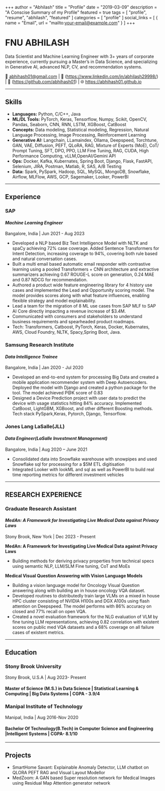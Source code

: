 +++
author = "Abhilash"
title = "Profile"
date = "2019-03-09"
description = "A Conscise Summary of my Profile"
featured = true
tags = [
    "profile",
    "resume",
    "abhilash",
    "featured"
]
categories = [
  "profile"
]
social_links = [
  { name = "Email", url = "mailto:your-email@example.com" }
]
+++
# **FNU ABHILASH**
Data Scientist and Machine Learning Engineer with 3+ years of corporate experience, currently pursuing a Master’s in Data Science, and specializing in Generative AI, advanced NLP, CV, and recommendation systems.

📧 abhihash01@gmail.com  | 💼 (https://www.linkedin.com/in/abhilash29998/) | 🐙 (https://github.com/abhihash01)  | 🌐 https://abhihash01.github.io 

---

## **Skills**
- **Languages:** Python, C/C++, Java
- **ML/DL Tools:** PyTorch, Keras, Tensorflow, Numpy, Scikit, OpenCV, Pandas, Seaborn, CNN, RNN, LSTM, XGBoost, CatBoost
- **Concepts:** Data modeling, Statistical modeling, Regression, Natural Language Processing, Image Processing, Reinforcement Learning
- **Generative AI:** Langchain, LLamaindex, Ollama, Deepspeed, Torchtune, GAN, VAE, Diffusion, PEFT, QLoRA, RAG, Mixture of Experts (MoE), CoT/ Prompt Tuning, SFT, DPO, PPO, LLM Fine Tuning, RAG, CUDA, High Performance Computing, vLLM,OpenAI/Gemini API
- **Ops:** Docker, Kafka, Kubernates, Spring Boot, Django, Flask, FastAPI, Selenium, JIRA, Postman, Matlab, R, SAS, A/B Testing
- **Data:** Spark, PySpark, Hadoop, SQL, MySQL, MongoDB, Snowflake, Airflow, MLFlow, AWS, GCP, Sagemaker, Looker, PowerBI

---

## **Experience**
### SAP
#### *Machine Learning Engineer*
Bangalore, India | Jun 2021 - Aug 2023

- Developed a NLP based Biz Text Intelligence Model with NLTK and spaCy achieving 72% case coverage. Added Sentence Transformers for Intent Detection, increasing coverage to 94%, covering both rule based and natural conversation cases.
- Built a multi email based automatic email responder with contrastive learning using a pooled Transformers + CNN architecture and extractive summarizers achieving 0.67 ROUGE-L score on generation, 0.24 MAE and 0.87 NDCG for recommendation.
- Authored a product wide feature engineering library for 4 history use cases and implemented the Lead and Opportunity scoring model. The model provides scores along with what feature influences, enabling flexible strategy and model explainability.
- Lead a team for the migration of 8 ML use cases from SAP MLF to SAP AI Core directly impacting a revenue increase of $3.4M.
- Communicated with consumers and stakeholders to understand business requirements and spearheaded product roadmaps.
- Tech: Transformers, Catboost, PyTorch, Keras, Docker, Kubernates, AWS, Cloud Foundry, NLTK, Spacy,Spring Boot, Java.

### **Samsung Research Institute**
#### *Data Intelligence Trainee*
Bangalore, India | Jan 2020 - Jul 2020

- Developed an end-to-end system for processing Big Data and created a mobile application recommender system with Deep
Autoencoders. Deployed the model with Django and created a python package for the tool. The model achieved P@K score of 0.83
- Designed a Device Prediction project with user data to predict the device with usage statistics hitting 84% accuracy. Implemented CatBoost, LightGBM, XGBoost, and other different Boosting methods. Tech stack PySpark,Keras, Pytorch, Django, Tensorflow.

### **Jones Lang LaSalle(JLL)**
#### *Data Engineer(LaSalle Investment Management)*
Bangalore, India | Aug 2020 – June 2021

- Consolidated data into Snowflake warehouse with snowpipes and used Snowflake sql for processing for a $5M ETL digitisation
- Integrated Looker with lookML and sql as well as PowerBI to build real time reporting metrics for different investment vehicles

---


## **RESEARCH EXPERIENCE**
### **Graduate Research Assistant**
#### *MedAn: A Framework for Investigating Live Medical Data against Privacy Laws*
Stony Brook, New York | Dec 2023 - Present

**MedAn: A Framework for Investigating Live Medical Data against Privacy Laws**
- Building methods for deriving privacy properties from technical specs using semantic NLP, LLM/SLM Fine tuning, CoT and MoEs

**Medical Visual Question Answering with Vision Language Models**
- Building a vision language model for Oncology Visual Question answering along with building an in house oncology VQA dataset.
- Developed routines to distributedly train large VLMs on a mixed in house HPC cluster consisting of NVIDIA H100s and DGX A100s using flash attention on Deepspeed. The model performs with 86% accuracy on closed and 77% recall on open VQA.
- Created a novel evaluation framework for the NLG evaluation of VLM by fine tuning LLM representations, achieving 0.82
correlation with existent scores on public med VQA datasets and a 68% coverage on all failure cases of existent metrics.

---


## **Education**
### **Stony Brook University**
Stony Brook, U.S.A  |  Aug 2023- Present
#### Master of Science (M.S.) in Data Science | Statistical Learning & Computing | Big Data Systems | CGPA - 3.9/4

### **Manipal Institute of Technology**
Manipal, India  |  Aug 2016-Nov 2020
#### Bachelor Of Technology(B.Tech) in Computer Science and Engineering |Intelligent Systems | CGPA- 8.1/10

---

## **Projects**
- SmartHome Savant: Explainable Anomaly Detector, LLM chatbot on QLORA PEFT RAG and Visual Layout Modellor
- MedZoom: A GAN based Super resolution network for Medical Images using Residual Map Attention generator network



